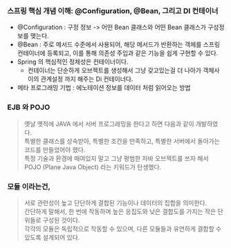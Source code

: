 ### 스프링 핵심 개념 이해: @Configuration, @Bean, 그리고 DI 컨테이너
- @Configuration : 구정 정보 -> 어떤 Bean 클래스와 어떤 Bean 클래스가 구성정보를 맺는다.
- @Bean : 주로 메서드 수준에서 사용되어, 해당 메서드가 반환하는 객체를 스프링 컨테이너에 등록되고, 이를 통해 의존성 주입과 같은 기능을 쉽게 구현할 수 있다.
- Spring 의 핵심적인 정체성은 컨테이너이다.
  - 컨테이너는 단순하게 오브젝트를 생성해서 그냥 갖고있는걸 더 나아가 객체사이의 관계설정 까지 해주는 Di 컨테이너다.  
- 메타 프로그래밍 기법 : 에노테이션 정보를 데이터 처럼 읽어오는 방법

### EJB 와 POJO
> 옛날 옛적에 JAVA 에서 서버 프로그래밍을 한다고 하면 다음과 같이 개발하였다. <br/>
> 특별한 클래스를 상속받아, 특별한 조건을 만족하고, 특별한 서버에서 돌아가는 코드를 만들었어야 했다. <br/>
> 특정 기술과 환경에 매여있지 말고 그냥 평범한 자바 오브젝트를 쓰자 해서 POJO (Plane Java Object) 라는 키워드가 탄생했다. <br/>

### 모듈 이라는건,
> 서로 관련성이 높고 단단하게 결합된 기능이나 데이터의 집합을 의미한다. <br/>
> 간단하게 말해서, 한 번에 작동하며 높은 응집도와 낮은 결합도를 가지는 작은 단위들로 구성된 것이다. <br/> 
> 각각의 모듈은 독립적으로 작동할 수 있으며, 다른 모듈들과 유연하게 결합할 수 있도록 설계되어 있다. <br/>